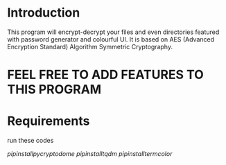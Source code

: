 # Introduction

This program will encrypt-decrypt your files and even directories featured with password generator and colourful UI.
It is based on AES (Advanced Encryption Standard) Algorithm Symmetric Cryptography.

# FEEL FREE TO ADD FEATURES TO THIS PROGRAM

# Requirements

run these codes

$pip install pycryptodome$
$pip install tqdm$
$pip install termcolor$

